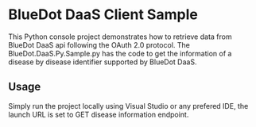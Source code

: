 ﻿# BlueDot DaaS Client Sample
This Python console project demonstrates how to retrieve data from BlueDot DaaS api following the OAuth 2.0 protocol.
The BlueDot.DaaS.Py.Sample.py has the code to get the information of a disease by disease identifier supported by BlueDot DaaS.

## Usage
Simply run the project locally using Visual Studio or any prefered IDE, the launch URL is set to GET disease information endpoint.